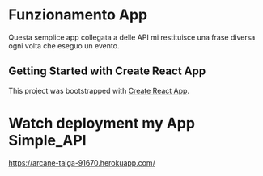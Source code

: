 # Funzionamento App
Questa semplice app collegata a delle API mi restituisce una frase diversa ogni volta che eseguo un evento.
## Getting Started with Create React App

This project was bootstrapped with [Create React App](https://github.com/facebook/create-react-app).

# Watch deployment my App Simple_API

https://arcane-taiga-91670.herokuapp.com/
